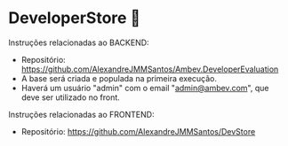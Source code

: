 # DeveloperStore 🚀

Instruções relacionadas ao BACKEND:

- Repositório: https://github.com/AlexandreJMMSantos/Ambev.DeveloperEvaluation
- A base será criada e populada na primeira execução.
- Haverá um usuário "admin" com o email "admin@ambev.com", que deve ser utilizado no front.


Instruções relacionadas ao FRONTEND:
- Repositório: https://github.com/AlexandreJMMSantos/DevStore
